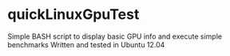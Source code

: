 quickLinuxGpuTest
=================

Simple BASH script to display basic GPU info and execute simple benchmarks
Written and tested in Ubuntu 12.04
